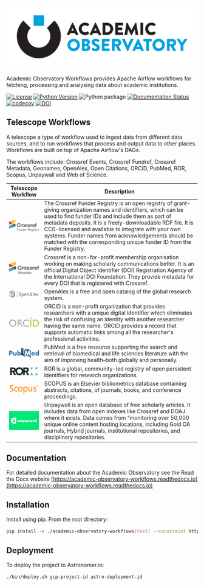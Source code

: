 ![Academic Observatory Workflows](logo.jpg)

Academic Observatory Workflows provides Apache Airflow workflows for fetching, processing and analysing 
data about academic institutions.

[![License](https://img.shields.io/badge/License-Apache%202.0-blue.svg)](https://opensource.org/licenses/Apache-2.0)
[![Python Version](https://img.shields.io/badge/python-3.10-blue)](https://img.shields.io/badge/python-3.10-blue)
![Python package](https://github.com/The-Academic-Observatory/academic-observatory-workflows/workflows/Unit%20Tests/badge.svg)
[![Documentation Status](https://readthedocs.org/projects/academic-observatory-workflows/badge/?version=latest)](https://academic-observatory-workflows.readthedocs.io/en/latest/?badge=latest)
[![codecov](https://codecov.io/gh/The-Academic-Observatory/academic-observatory-workflows/branch/develop/graph/badge.svg?token=V4WUZG74ZQ)](https://codecov.io/gh/The-Academic-Observatory/academic-observatory-workflows)
[![DOI](https://zenodo.org/badge/401298815.svg)](https://zenodo.org/badge/latestdoi/401298815)

## Telescope Workflows
A telescope a type of workflow used to ingest data from different data sources, and to run workflows that process and
output data to other places. Workflows are built on top of Apache Airflow's DAGs.

The workflows include: Crossref Events, Crossref Fundref, Crossref Metadata, Geonames, OpenAlex, Open Citations, ORCID, PubMed, ROR, Scopus, Unpaywall and Web of Science.

| Telescope Workflow  | Description |
| ------------- | ------------- |
| <img src="docs/logos/crossref-funder-registry.svg" alt="Crossref Funder Registry" width="150" />  | The Crossref Funder Registry is an open registry of grant-giving organization names and identifiers, which can be used to find funder IDs and include them as part of metadata deposits. It is a freely-downloadable RDF file. It is CC0-licensed and available to integrate with your own systems. Funder names from acknowledgements should be matched with the corresponding unique funder ID from the Funder Registry.  |
| <img src="docs/logos/crossref-metadata.svg" alt="Crossref Metadata" width="150" />  | Crossref is a non-for-profit membership organisation working on making scholarly communications better. It is an official Digital Object Identifier (DOI) Registration Agency of the International DOI Foundation. They provide metadata for every DOI that is registered with Crossref.  |
| <img src="docs/logos/openalex.svg" alt="OpenAlex" width="150" />  | OpenAlex is a free and open catalog of the global research system. |
| <img src="docs/logos/orcid.svg" alt="ORCID" width="150" />  | ORCID is a non-profit organization that provides researchers with a unique digital identifier which eliminates the risk of confusing an identity with another researcher having the same name. ORCID provides a record that supports automatic links among all the researcher's professional activities.  |
| <img src="docs/logos/pubmed.svg" alt="PubMed" width="150" />  | PubMed is a free resource supporting the search and retrieval of biomedical and life sciences literature with the aim of improving health–both globally and personally. |
| <img src="docs/logos/ror.svg" alt="ROR" width="150" />  | ROR is a global, community-led registry of open persistent identifiers for research organizations. |
| <img src="docs/logos/scopus.svg" alt="Scopus" width="150" />  | SCOPUS is an Elsevier bibliometrics database containing abstracts, citations, of journals, books, and conference proceedings.  |
| <img src="docs/logos/unpaywall.png" alt="Unpaywall" width="150" />  | Unpaywall is an open database of free scholarly articles. It includes data from open indexes like Crossref and DOAJ where it exists. Data comes from “monitoring over 50,000 unique online content hosting locations, including Gold OA journals, Hybrid journals, institutional repositories, and disciplinary repositories.  |

## Documentation
For detailed documentation about the Academic Observatory see the Read the Docs website [https://academic-observatory-workflows.readthedocs.io](https://academic-observatory-workflows.readthedocs.io)

## Installation
Install using pip. From the root directory:
```bash
pip install -e ./academic-observatory-workflows[test] --constraint https://raw.githubusercontent.com/apache/airflow/constraints-2.10.5/constraints-no-providers-3.10.txt
```

## Deployment
To deploy the project to Astronomer.io:
```bash
./bin/deploy.sh gcp-project-id astro-deployment-id
```

